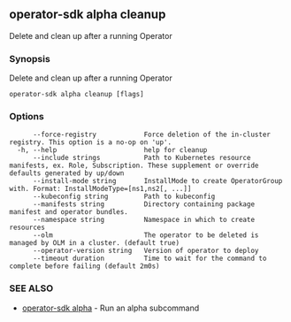 ## operator-sdk alpha cleanup

Delete and clean up after a running Operator

### Synopsis

Delete and clean up after a running Operator

```
operator-sdk alpha cleanup [flags]
```

### Options

```
      --force-registry            Force deletion of the in-cluster registry. This option is a no-op on 'up'.
  -h, --help                      help for cleanup
      --include strings           Path to Kubernetes resource manifests, ex. Role, Subscription. These supplement or override defaults generated by up/down
      --install-mode string       InstallMode to create OperatorGroup with. Format: InstallModeType=[ns1,ns2[, ...]]
      --kubeconfig string         Path to kubeconfig
      --manifests string          Directory containing package manifest and operator bundles.
      --namespace string          Namespace in which to create resources
      --olm                       The operator to be deleted is managed by OLM in a cluster. (default true)
      --operator-version string   Version of operator to deploy
      --timeout duration          Time to wait for the command to complete before failing (default 2m0s)
```

### SEE ALSO

* [operator-sdk alpha](operator-sdk_alpha.md)	 - Run an alpha subcommand

